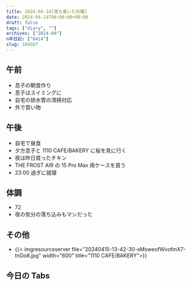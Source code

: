 ```yaml
---
title: 2024-04-14[落ち着いた日曜]
date: 2024-04-14T00:00:00+09:00
draft: false
tags: ["diary", ""]
archives: ["2024-04"]
n年日記: ["0414"]
slug: 184587
---
```


## 午前

- 息子の朝食作り
- 息子はスイミングに
- 自宅の排水管の清掃対応
- 外で買い物

## 午後

- 自宅で昼食
- 夕方息子と 1110 CAFE/BAKERY に桜を見に行く
- 夜は昨日買ったチキン
- THE FROST AIR の 15 Pro Max 用ケースを買う
- 23:00 過ぎに就寝

## 体調

- 72
- 夜の気分の落ち込みもマシだった

## その他

- {{< imgresourceserver file="20240415-13-42-30-sMsweofWvofmX7-tnDo8.jpg" width="600" title="1110 CAFE/BAKERY">}}

## 今日の Tabs
